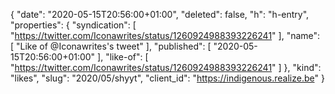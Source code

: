 {
  "date": "2020-05-15T20:56:00+01:00",
  "deleted": false,
  "h": "h-entry",
  "properties": {
    "syndication": [
      "https://twitter.com/Iconawrites/status/1260924988393226241"
    ],
    "name": [
      "Like of @Iconawrites's tweet"
    ],
    "published": [
      "2020-05-15T20:56:00+01:00"
    ],
    "like-of": [
      "https://twitter.com/Iconawrites/status/1260924988393226241"
    ]
  },
  "kind": "likes",
  "slug": "2020/05/shyyt",
  "client_id": "https://indigenous.realize.be"
}
